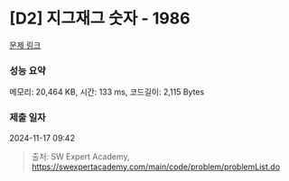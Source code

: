 # [D2] 지그재그 숫자 - 1986 

[문제 링크](https://swexpertacademy.com/main/code/problem/problemDetail.do?contestProbId=AV5PxmBqAe8DFAUq) 

### 성능 요약

메모리: 20,464 KB, 시간: 133 ms, 코드길이: 2,115 Bytes

### 제출 일자

2024-11-17 09:42



> 출처: SW Expert Academy, https://swexpertacademy.com/main/code/problem/problemList.do